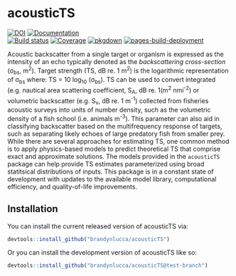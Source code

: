 
# acousticTS

[![DOI](https://zenodo.org/badge/161965429.svg)](https://zenodo.org/badge/latestdoi/161965429) [![Documentation](https://img.shields.io/badge/Latest_Documentation-cornflowerblue)](https://brandynlucca.github.io/acousticTS/)  
[![Build status](https://github.com/brandynlucca/acousticTS/actions/workflows/R-CMD-check.yaml/badge.svg)](https://github.com/brandynlucca/acousticTS/actions/workflows/R-CMD-check.yaml) [![Coverage](https://github.com/brandynlucca/acousticTS/actions/workflows/test-coverage.yaml/badge.svg)](https://github.com/brandynlucca/acousticTS/actions/workflows/test-coverage.yaml) [![pkgdown](https://github.com/brandynlucca/acousticTS/actions/workflows/pkgdown.yaml/badge.svg)](https://github.com/brandynlucca/acousticTS/actions/workflows/pkgdown.yaml) [![pages-build-deployment](https://github.com/brandynlucca/acousticTS/actions/workflows/pages/pages-build-deployment/badge.svg?branch=gh-pages)](https://github.com/brandynlucca/acousticTS/actions/workflows/pages/pages-build-deployment)

Acoustic backscatter from a single target or organism is expressed as
the intensity of an echo typically denoted as the *backscattering
cross-section* (σ<sub>bs</sub>, m<sup>2</sup>). Target strength (TS, dB
re. 1 m<sup>2</sup>) is the logarithmic representation of σ<sub>bs</sub>
where: TS = 10 log<sub>10</sub> (σ<sub>bs</sub>). TS can be used to
convert integrated (e.g. nautical area scattering coefficient,
S<sub>A</sub>, dB re. 1(m<sup>2</sup> nmi<sup>-2</sup>) or volumetric
backscatter (e.g. S<sub>v</sub>, dB re. 1 m<sup>-1</sup>) collected from
fisheries acoustic surveys into units of number density, such as the
volumetric density of a fish school (i.e. animals m<sup>-3</sup>). This
parameter can also aid in classifying backscatter based on the
multifrequency response of targets, such as separating likely echoes of
large predatory fish from smaller prey. While there are several
approaches for estimating TS, one common method is to apply
physics-based models to predict theoretical TS that comprise exact and
approximate solutions. The models provided in the `acousticTS` package
can help provide TS estimates parameterized using broad statitsical
distributions of inputs. This package is in a constant state of
development with updates to the available model library, computational
efficiency, and quality-of-life improvements.

## Installation

You can install the current released version of acousticTS via:

``` r
devtools::install_github("brandynlucca/acousticTS")
```

Or you can install the development version of acousticTS like so:

``` r
devtools::install_github("brandynlucca/acousticTS@test-branch")
```